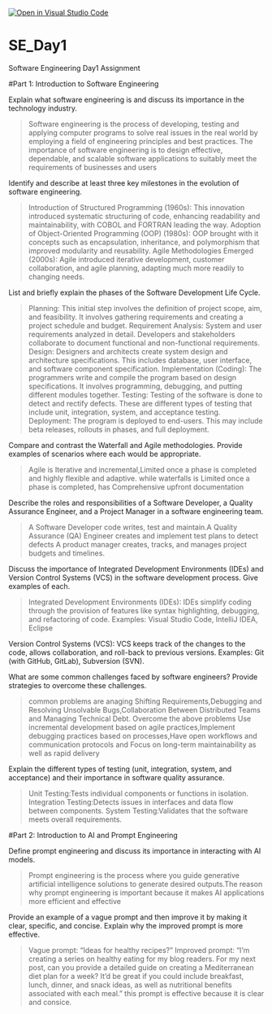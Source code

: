 [![Open in Visual Studio Code](https://classroom.github.com/assets/open-in-vscode-2e0aaae1b6195c2367325f4f02e2d04e9abb55f0b24a779b69b11b9e10269abc.svg)](https://classroom.github.com/online_ide?assignment_repo_id=18361985&assignment_repo_type=AssignmentRepo)
# SE_Day1
Software Engineering Day1 Assignment

#Part 1: Introduction to Software Engineering

Explain what software engineering is and discuss its importance in the technology industry.
> Software engineering is the process of developing, testing and applying computer programs to solve real issues in the real world by employing a field of engineering principles and best practices.
The importance of software engineering is to design effective, dependable, and scalable software applications to suitably meet the requirements of businesses and users


Identify and describe at least three key milestones in the evolution of software engineering.
> Introduction of Structured Programming (1960s): This innovation introduced systematic structuring of code, enhancing readability and maintainability, with COBOL and FORTRAN leading the way.
Adoption of Object-Oriented Programming (OOP) (1980s): OOP brought with it concepts such as encapsulation, inheritance, and polymorphism that improved modularity and reusability.
Agile Methodologies Emerged (2000s): Agile introduced iterative development, customer collaboration, and agile planning, adapting much more readily to changing needs.

List and briefly explain the phases of the Software Development Life Cycle.
> Planning: This initial step involves the definition of project scope, aim, and feasibility. It involves gathering requirements and creating a project schedule and budget.
Requirement Analysis: System and user requirements analyzed in detail. Developers and stakeholders collaborate to document functional and non-functional requirements.
Design: Designers and architects create system design and architecture specifications. This includes database, user interface, and software component specification.
Implementation (Coding): The programmers write and compile the program based on design specifications. It involves programming, debugging, and putting different modules together.
Testing: Testing of the software is done to detect and rectify defects. These are different types of testing that include unit, integration, system, and acceptance testing.
Deployment: The program is deployed to end-users. This may include beta releases, rollouts in phases, and full deployment.

Compare and contrast the Waterfall and Agile methodologies. Provide examples of scenarios where each would be appropriate.
> Agile is Iterative and incremental,Limited once a phase is completed and highly flexible and adaptive. while waterfalls is Limited once a phase is completed, has Comprehensive upfront documentation

Describe the roles and responsibilities of a Software Developer, a Quality Assurance Engineer, and a Project Manager in a software engineering team.
> A Software Developer code writes, test and maintain.A Quality Assurance (QA) Engineer creates and implement test plans to detect defects
 A product manager creates, tracks, and manages project budgets and timelines.


Discuss the importance of Integrated Development Environments (IDEs) and Version Control Systems (VCS) in the software development process. Give examples of each.
> Integrated Development Environments (IDEs): IDEs simplify coding through the provision of features like syntax highlighting, debugging, and refactoring of code.
 Examples: Visual Studio Code, IntelliJ IDEA, Eclipse

Version Control Systems (VCS): VCS keeps track of the changes to the code, allows collaboration, and roll-back to previous versions.
Examples: Git (with GitHub, GitLab), Subversion (SVN).


What are some common challenges faced by software engineers? Provide strategies to overcome these challenges.
> common problems are anaging Shifting Requirements,Debugging and Resolving Unsolvable Bugs,Collaboration Between Distributed Teams and Managing Technical Debt. Overcome the above problems Use incremental development based on agile practices,Implement   debugging practices based on processes,Have open workflows and communication protocols and Focus on long-term maintainability as well as rapid delivery

Explain the different types of testing (unit, integration, system, and acceptance) and their importance in software quality assurance.
> Unit Testing:Tests individual components or functions in isolation.
 Integration Testing:Detects issues in interfaces and data flow between components.
 System Testing:Validates that the software meets overall requirements.

#Part 2: Introduction to AI and Prompt Engineering


Define prompt engineering and discuss its importance in interacting with AI models.
> Prompt engineering is the process where you guide generative artificial intelligence solutions to generate desired outputs.The reason why prompt engineering is important because it makes AI applications more efficient and effective

Provide an example of a vague prompt and then improve it by making it clear, specific, and concise. Explain why the improved prompt is more effective.
> Vague prompt: “Ideas for healthy recipes?”
 Improved prompt: “I’m creating a series on healthy eating for my blog readers. For my next post, can you provide a detailed guide on creating a Mediterranean diet plan for a week? It’d be great if you could include breakfast, lunch, dinner, and snack   ideas, as well as nutritional benefits associated with each meal.” this prompt is effective because it is clear and consice.
